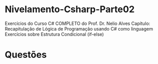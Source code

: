 # Nivelamento-Csharp-Parte02
Exercícios do Curso C# COMPLETO do Prof. Dr. Nelio Alves Capítulo: Recapitulação de Lógica de Programação usando C# como linguagem Exercícios sobre Estrutura Condicional (if-else)
# Questões #
